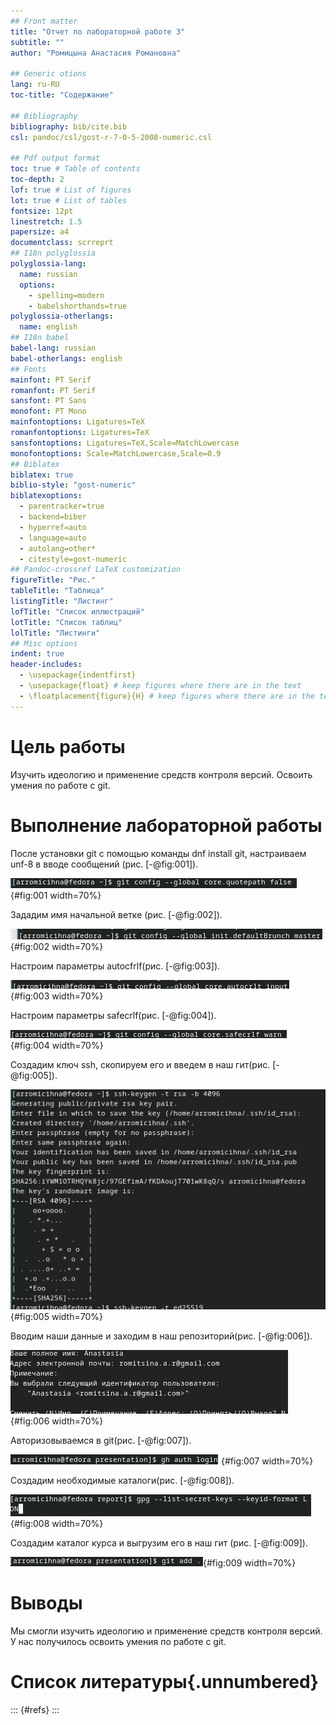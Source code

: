 ```yaml
---
## Front matter
title: "Отчет по лабораторной работе 3"
subtitle: ""
author: "Ромицына Анастасия Романовна"

## Generic otions
lang: ru-RU
toc-title: "Содержание"

## Bibliography
bibliography: bib/cite.bib
csl: pandoc/csl/gost-r-7-0-5-2008-numeric.csl

## Pdf output format
toc: true # Table of contents
toc-depth: 2
lof: true # List of figures
lot: true # List of tables
fontsize: 12pt
linestretch: 1.5
papersize: a4
documentclass: scrreprt
## I18n polyglossia
polyglossia-lang:
  name: russian
  options:
	- spelling=modern
	- babelshorthands=true
polyglossia-otherlangs:
  name: english
## I18n babel
babel-lang: russian
babel-otherlangs: english
## Fonts
mainfont: PT Serif
romanfont: PT Serif
sansfont: PT Sans
monofont: PT Mono
mainfontoptions: Ligatures=TeX
romanfontoptions: Ligatures=TeX
sansfontoptions: Ligatures=TeX,Scale=MatchLowercase
monofontoptions: Scale=MatchLowercase,Scale=0.9
## Biblatex
biblatex: true
biblio-style: "gost-numeric"
biblatexoptions:
  - parentracker=true
  - backend=biber
  - hyperref=auto
  - language=auto
  - autolang=other*
  - citestyle=gost-numeric
## Pandoc-crossref LaTeX customization
figureTitle: "Рис."
tableTitle: "Таблица"
listingTitle: "Листинг"
lofTitle: "Список иллюстраций"
lotTitle: "Список таблиц"
lolTitle: "Листинги"
## Misc options
indent: true
header-includes:
  - \usepackage{indentfirst}
  - \usepackage{float} # keep figures where there are in the text
  - \floatplacement{figure}{H} # keep figures where there are in the text
---
```


# Цель работы

Изучить идеологию и применение средств контроля версий.
Освоить умения по работе с git.


# Выполнение лабораторной работы

После установки git с помощью команды dnf install git, настраиваем unf-8 в вводе сообщений (рис. [-@fig:001]).

![Настройка unf-8](image/1.jpeg){#fig:001 width=70%}


Зададим имя начальной ветке (рис. [-@fig:002]).

![Имя ветки](image/2.jpeg){#fig:002 width=70%}


Настроим параметры autocfrlf(рис. [-@fig:003]).

![Параметры autocfrlf](image/3.jpeg){#fig:003 width=70%}


Настроим параметры safecrlf(рис. [-@fig:004]).

![Параметры safecrlf](image/4.jpeg){#fig:004 width=70%}


Создадим ключ ssh, скопируем его и введем в наш гит(рис. [-@fig:005]).

![Создание ssh](image/5.jpeg){#fig:005 width=70%}


Вводим наши данные и заходим в наш репозиторий(рис. [-@fig:006]).

![Подключение git](image/6.jpeg){#fig:006 width=70%}


Авторизовываемся в git(рис. [-@fig:007]).

![Авторизация](image/7.jpeg){#fig:007 width=70%}


Создадим необходимые каталоги(рис. [-@fig:008]).

![Создание каталога](image/10.jpeg){#fig:008 width=70%}


Создадим каталог курса и выгрузим его в наш гит (рис. [-@fig:009]).

![Выгрузка на git](image/8.jpeg){#fig:009 width=70%}


# Выводы

Мы смогли изучить идеологию и применение средств контроля версий.
У нас получилось освоить умения по работе с git.


# Список литературы{.unnumbered}

::: {#refs}
:::
